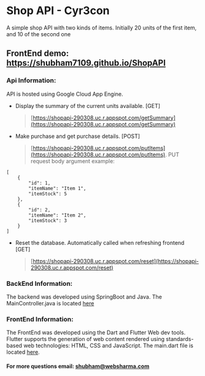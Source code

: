 # Shop API - Cyr3con

A simple shop API with two kinds of items. Initially 20 units of the first item, and 10 of the second one
## FrontEnd demo: https://shubham7109.github.io/ShopAPI

### Api Information:
API is hosted using Google Cloud App Engine.
- Display the summary of the current units available. [GET]
	> [https://shopapi-290308.uc.r.appspot.com/getSummary](https://shopapi-290308.uc.r.appspot.com/getSummary)
- Make purchase and get purchase details. [POST]
	> [https://shopapi-290308.uc.r.appspot.com/putItems](https://shopapi-290308.uc.r.appspot.com/putItems).
	> PUT request body argument example:

```
[
    {
        "id": 1,
        "itemName": "Item 1",
        "itemStock": 5
    },
    {
        "id": 2,
        "itemName": "Item 2",
        "itemStock": 3
    }
]
``` 
	
- Reset the database. Automatically called when refreshing frontend [GET]
	> [https://shopapi-290308.uc.r.appspot.com/reset](https://shopapi-290308.uc.r.appspot.com/reset)

### BackEnd Information:

The backend was developed using SpringBoot and Java. The MainController.java is located [here](https://github.com/shubham7109/ShopAPI/blob/master/backend/src/main/java/com/cyr3con/backend/MainController.java)

### FrontEnd Information:
The FrontEnd was developed using the Dart and Flutter Web dev tools. Flutter supports the generation of web content rendered using standards-based web technologies: HTML, CSS and JavaScript. The main.dart file is located [here](https://github.com/shubham7109/ShopAPI/blob/master/shop_app/lib/main.dart).

#### For more questions email: shubham@websharma.com
